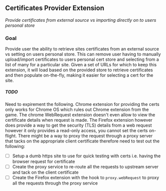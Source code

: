 ## Certificates Provider Extension

_Provide certificates from external source vs importing directly on to users personal store_

### Goal

Provide user the ability to retrieve sites certificates from an external source vs setting on users personal store. 
This can remove user having to manually upload/import certificates to users personal cert store and selecting from a list of many for a
particular site. Given a set of URLs for which to keep this extension, it will load based on the provided store to retrieve certificates and then 
populate on-the-fly, making it easier for selecting a cert for the site.

##### TODO
Need to expirement the following. Chrome extension for providing the certs only works for Chrome OS which rules out Chrome extension from the game. 
The chrome WebRequest extension doesn't even allow to view the certificate details when request is made. The Firefox extension however does provide 
a way to get the security (TLS) details from a web request however it only provides a read-only access, you cannot set the certs on-flight. 
There might be a way to proxy the request through a proxy server that tacks on the appropriate client certificate therefore need to test out the following:

- [ ] Setup a dumb https site to use for quick testing with certs i.e. having the browser request for certificate
- [ ] Create the proxy service to re-route all the requests to upstream server and tack on the client certificate
- [ ] Create the Firefox extension with the hook to `proxy.webRequest` to proxy all the requests through the proxy service
